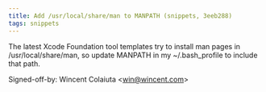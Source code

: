 ```yaml
---
title: Add /usr/local/share/man to MANPATH (snippets, 3eeb288)
tags: snippets
---
```


The latest Xcode Foundation tool templates try to install man pages in /usr/local/share/man, so update MANPATH in my \~/.bash\_profile to include that path.

Signed-off-by: Wincent Colaiuta &lt;win@wincent.com&gt;
